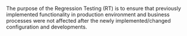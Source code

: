 The purpose of the Regression Testing (RT) is to ensure that previously implemented functionality in production environment and business processes were not affected after the newly implemented/changed configuration and developments.